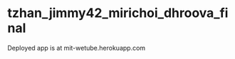 tzhan_jimmy42_mirichoi_dhroova_final
====================================

Deployed app is at mit-wetube.herokuapp.com

